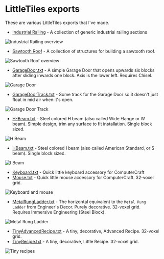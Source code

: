 # LittleTiles exports

These are various LittleTiles exports that I've made.

- [Industrial Railing](./Industrial%20Railing/) - A collection of generic industrial railing sections

![Industrial Railing overview](./Industrial%20Railing/IndustrialRailing-Demo-small.png)

- [Sawtooth Roof](./Sawtooth%20Roof/) - A collection of structures for building a sawtooth roof.

![Sawtooth Roof overview](./Sawtooth%20Roof/SawtoothRoof-1-small.png)

- [GarageDoor.txt](GarageDoor.txt?raw=true) - A simple Garage Door that opens upwards six blocks after sliding inwards one block. Axis is the lower left. Requires Chisel.

![Garage Door](GarageDoor.png)

- [GarageDoorTrack.txt](GarageDoorTrack.txt?raw=true) - Some track for the Garage Door so it doesn't just float in mid air when it's open.

![Garage Door Track](GarageDoorTrack.png)

- [H-Beam.txt](H-Beam.txt?raw=true) - Steel colored H beam (also called Wide Flange or W beam). Simple design, trim any surface to fit installation. Single block sized.

![H Beam](H-Beam.png)

- [I-Beam.txt](I-Beam.txt?raw=true) - Steel colored I beam (also called American Standard, or S beam). Single block sized.

![I Beam](I-Beam.png)

- [Keyboard.txt](Keyboard.txt?raw=true) - Quick little keyboard accessory for ComputerCraft
- [Mouse.txt](Mouse.txt?raw=true) - Quick little mouse accessory for ComputerCraft. 32-voxel grid.

![Keyboard and mouse](KeyboardMouse.png)

- [MetalRungLadder.txt](MetalRungLadder.txt?raw=true) - The horizontal equivalent to the `Metal Rung Ladder` from Engineer's Decor. Purely decorative. 32-voxel grid. Requires Immersive Engineering (Steel Block).

![Metal Rung Ladder](MetalRungLadder.png)

 - [TinyAdvancedRecipe.txt](TinyAdvancedRecipe.txt?raw=true) - A tiny, decorative, Advanced Recipe. 32-voxel grid.
 - [TinyRecipe.txt](TinyRecipe.txt?raw=true) - A tiny, decorative, Little Recipe. 32-voxel grid.

![Tiny recipes](TinyRecipes.png)

